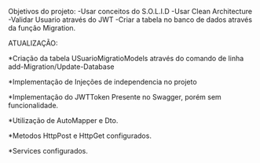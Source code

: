 Objetivos do projeto:
-Usar conceitos do S.O.L.I.D
-Usar Clean Architecture
-Validar Usuario através do JWT
-Criar a tabela no banco de dados através da função Migration.


ATUALIZAÇÃO:

*Criação da tabela USuarioMigratioModels através do comando de linha add-Migration/Update-Database

*Implementação de Injeções de independencia no projeto

*Implementação do JWTToken Presente no Swagger, porém sem funcionalidade.

*Utilização de AutoMapper e Dto.

*Metodos HttpPost e HttpGet configurados.

*Services configurados.


